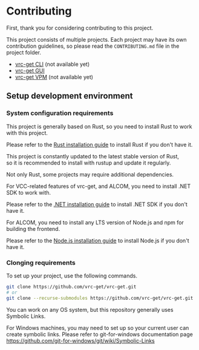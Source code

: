 # Contributing

First, thank you for considering contributing to this project.

This project consists of multiple projects.
Each project may have its own contribution guidelines, so please read the `CONTRIBUTING.md` file in the project folder.

- [vrc-get CLI](vrc-get/CONTRIBUTING.md) (not available yet)
- [vrc-get GUI](vrc-get-gui/CONTRIBUTING.md)
- [vrc-get VPM](vrc-get-vpm/CONTRIBUTING.md) (not available yet)

## Setup development environment

### System configuration requirements

This project is generally based on Rust, so you need to install Rust to work with this project.

Please refer to the [Rust installation guide](https://www.rust-lang.org/tools/install) to install Rust if you don't have it.

This project is constantly updated to the latest stable version of Rust,\
so it is recommended to install with rustup and update it regularly.

Not only Rust, some projects may require additional dependencies.

For VCC-related features of vrc-get, and ALCOM, you need to install .NET SDK to work with.

Please refer to the [.NET installation guide](https://dotnet.microsoft.com/download) to install .NET SDK if you don't have it.

For ALCOM, you need to install any LTS version of Node.js and npm for building the frontend.

Please refer to the [Node.js installation guide](https://nodejs.org/en/download/) to install Node.js if you don't have it.

### Clonging requirements

To set up your project, use the following commands.

```bash
git clone https://github.com/vrc-get/vrc-get.git
# or
git clone --recurse-submodules https://github.com/vrc-get/vrc-get.git
```

You can work on any OS system, but this repository generally uses Symbolic Links.

For Windows machines, you may need to set up so your current user can create symbolic links.
Please refer to git-for-windows documentation page <https://github.com/git-for-windows/git/wiki/Symbolic-Links>
